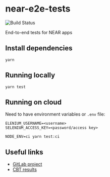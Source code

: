 # near-e2e-tests

![Build Status](https://gitlab.com/near-protocol/near-e2e-tests/badges/master/pipeline.svg)


End-to-end tests for NEAR apps


## Install dependencies

```
yarn
```

## Running locally
```
yarn test
```

## Running on cloud

Need to have environment variables or `.env` file:

```
ELENIUM_USERNAME=<username>
SELENIUM_ACCESS_KEY=<password/access key>
```

```
NODE_ENV=ci yarn test:ci
```

## Useful links

- [GitLab project](https://gitlab.com/near-protocol/near-e2e-tests)
- [CBT results](https://app.crossbrowsertesting.com/selenium/results)
